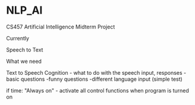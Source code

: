 NLP_AI
======

CS457 Artificial Intelligence Midterm Project

Currently

Speech to Text

What we need

Text to Speech
Cognition - what to do with the speech input, responses 
	-basic questions
	-funny questions
	-different language input (simple test)
	

if time:
"Always on" - activate all control functions when program is turned on
